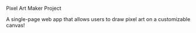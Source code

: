 
Pixel Art Maker Project

A single-page web app that allows users to draw pixel art on a customizable canvas!
